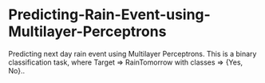 # Predicting-Rain-Event-using-Multilayer-Perceptrons
Predicting next day rain event using Multilayer Perceptrons. This is a binary classification task, where Target => RainTomorrow with classes => {Yes, No}..
